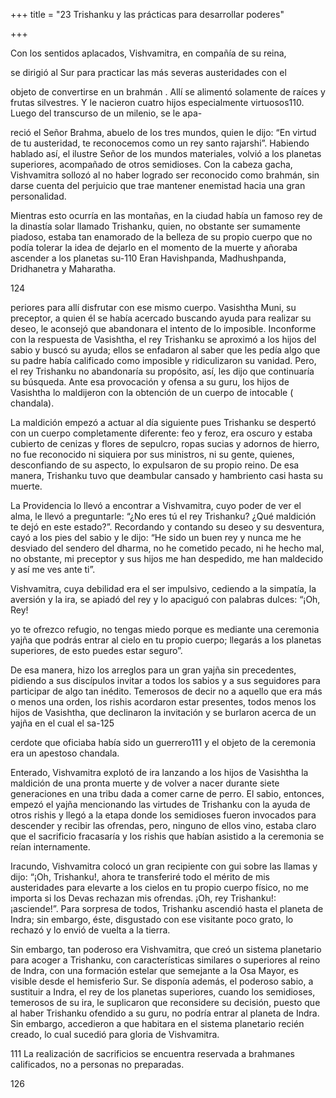 +++
title = "23 Trishanku y las prácticas para desarrollar poderes"

+++

Con los sentidos aplacados, Vishvamitra, en compañía de su reina, 

se dirigió al Sur para practicar las más severas austeridades con el 

objeto de convertirse en un brahmán . Allí se alimentó solamente de raíces y frutas silvestres. Y le nacieron cuatro hijos especialmente virtuosos110. Luego del transcurso de un milenio, se le apa-

reció el Señor Brahma, abuelo de los tres mundos, quien le dijo: “En virtud de tu austeridad, te reconocemos como un rey santo rajarshi”. Habiendo hablado así, el ilustre Señor de los mundos materiales, volvió a los planetas superiores, acompañado de otros semidioses. Con la cabeza gacha, Vishvamitra sollozó al no haber logrado ser reconocido como brahmán, sin darse cuenta del perjuicio que trae mantener enemistad hacia una gran personalidad. 

Mientras esto ocurría en las montañas, en la ciudad había un famoso rey de la dinastía solar llamado Trishanku, quien, no obstante ser sumamente piadoso, estaba tan enamorado de la belleza de su propio cuerpo que no podía tolerar la idea de dejarlo en el momento de la muerte y añoraba ascender a los planetas su-110 Eran Havishpanda, Madhushpanda, Dridhanetra y Maharatha. 

124



periores para allí disfrutar con ese mismo cuerpo. Vasishtha Muni, su preceptor, a quien él se había acercado buscando ayuda para realizar su deseo, le aconsejó que abandonara el intento de lo imposible. Inconforme con la respuesta de Vasishtha, el rey Trishanku se aproximó a los hijos del sabio y buscó su ayuda; ellos se enfadaron al saber que les pedía algo que su padre había calificado como imposible y ridiculizaron su vanidad. Pero, el rey Trishanku no abandonaría su propósito, así, les dijo que continuaría su búsqueda. Ante esa provocación y ofensa a su guru, los hijos de Vasishtha lo maldijeron con la obtención de un cuerpo de intocable \( chandala\). 

La maldición empezó a actuar al día siguiente pues Trishanku se despertó con un cuerpo completamente diferente: feo y feroz, era oscuro y estaba cubierto de cenizas y flores de sepulcro, ropas sucias y adornos de hierro, no fue reconocido ni siquiera por sus ministros, ni su gente, quienes, desconfiando de su aspecto, lo expulsaron de su propio reino. De esa manera, Trishanku tuvo que deambular cansado y hambriento casi hasta su muerte. 

La Providencia lo llevó a encontrar a Vishvamitra, cuyo poder de ver el alma, le llevó a preguntarle: “¿No eres tú el rey Trishanku? ¿Qué maldición te dejó en este estado?”. Recordando y contando su deseo y su desventura, cayó a los pies del sabio y le dijo: “He sido un buen rey y nunca me he desviado del sendero del dharma, no he cometido pecado, ni he hecho mal, no obstante, mi preceptor y sus hijos me han despedido, me han maldecido y así me ves ante ti”. 

Vishvamitra, cuya debilidad era el ser impulsivo, cediendo a la simpatía, la aversión y la ira, se apiadó del rey y lo apaciguó con palabras dulces: “¡Oh, Rey\! 

yo te ofrezco refugio, no tengas miedo porque es mediante una ceremonia yajña que podrás entrar al cielo en tu propio cuerpo; llegarás a los planetas superiores, de esto puedes estar seguro”. 

De esa manera, hizo los arreglos para un gran yajña sin precedentes, pidiendo a sus discípulos invitar a todos los sabios y a sus seguidores para participar de algo tan inédito. Temerosos de decir no a aquello que era más o menos una orden, los rishis acordaron estar presentes, todos menos los hijos de Vasishtha, que declinaron la invitación y se burlaron acerca de un yajña en el cual el sa-125



cerdote que oficiaba había sido un guerrero111 y el objeto de la ceremonia era un apestoso chandala. 

Enterado, Vishvamitra explotó de ira lanzando a los hijos de Vasishtha la maldición de una pronta muerte y de volver a nacer durante siete generaciones en una tribu dada a comer carne de perro. El sabio, entonces, empezó el yajña mencionando las virtudes de Trishanku con la ayuda de otros rishis y llegó a la etapa donde los semidioses fueron invocados para descender y recibir las ofrendas, pero, ninguno de ellos vino, estaba claro que el sacrificio fracasaría y los rishis que habían asistido a la ceremonia se reían internamente. 

Iracundo, Vishvamitra colocó un gran recipiente con gui sobre las llamas y dijo: “¡Oh, Trishanku\!, ahora te transferiré todo el mérito de mis austeridades para elevarte a los cielos en tu propio cuerpo físico, no me importa si los Devas rechazan mis ofrendas. ¡Oh, rey Trishanku\!: ¡asciende\!”. Para sorpresa de todos, Trishanku ascendió hasta el planeta de Indra; sin embargo, éste, disgustado con ese visitante poco grato, lo rechazó y lo envió de vuelta a la tierra. 

Sin embargo, tan poderoso era Vishvamitra, que creó un sistema planetario para acoger a Trishanku, con características similares o superiores al reino de Indra, con una formación estelar que semejante a la Osa Mayor, es visible desde el hemisferio Sur. Se disponía además, el poderoso sabio, a sustituir a Indra, el rey de los planetas superiores, cuando los semidioses, temerosos de su ira, le suplicaron que reconsidere su decisión, puesto que al haber Trishanku ofendido a su guru, no podría entrar al planeta de Indra. Sin embargo, accedieron a que habitara en el sistema planetario recién creado, lo cual sucedió para gloria de Vishvamitra. 

111 La realización de sacrificios se encuentra reservada a brahmanes calificados, no a personas no preparadas. 

126


